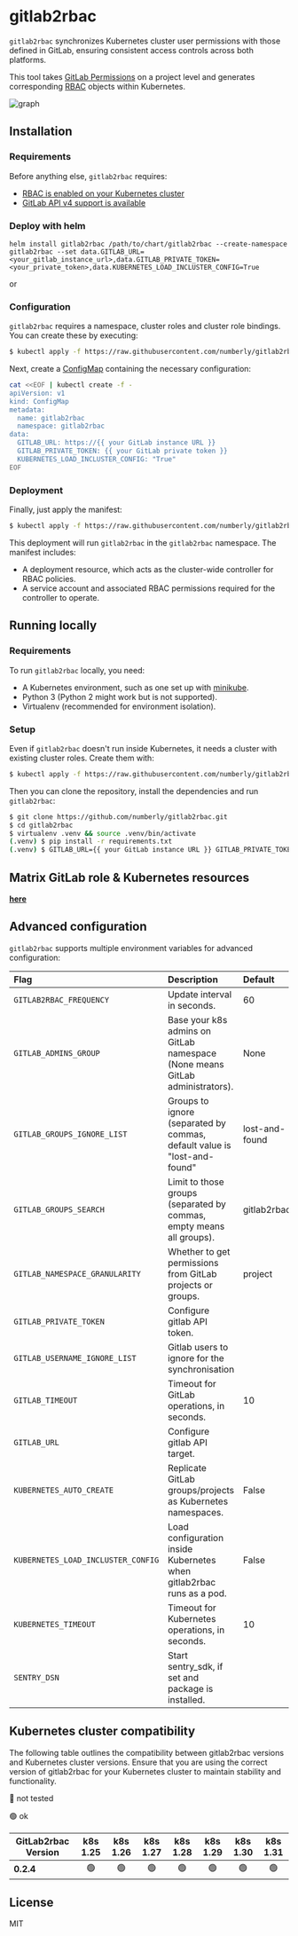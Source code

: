 # gitlab2rbac
`gitlab2rbac` synchronizes Kubernetes cluster user permissions with those defined in GitLab, ensuring consistent access controls across both platforms.

This tool takes [GitLab Permissions](https://docs.gitlab.com/ee/user/permissions.html) on a project level and generates corresponding [RBAC](https://kubernetes.io/docs/reference/access-authn-authz/rbac/) objects within Kubernetes.

![graph](graph.png)

## Installation
### Requirements
Before anything else, `gitlab2rbac` requires:

* [RBAC is enabled on your Kubernetes cluster](https://kubernetes.io/docs/reference/access-authn-authz/rbac/)
* [GitLab API v4 support is available](https://docs.gitlab.com/ee/api/rest/)

### Deploy with helm

```
helm install gitlab2rbac /path/to/chart/gitlab2rbac --create-namespace gitlab2rbac --set data.GITLAB_URL=<your_gitlab_instance_url>,data.GITLAB_PRIVATE_TOKEN=<your_private_token>,data.KUBERNETES_LOAD_INCLUSTER_CONFIG=True
```

or

### Configuration
`gitlab2rbac` requires a namespace, cluster roles and cluster role bindings. You can create these by executing:

```sh
$ kubectl apply -f https://raw.githubusercontent.com/numberly/gitlab2rbac/master/deploy/configuration.yaml
```

Next, create a [ConfigMap](https://kubernetes.io/docs/tasks/configure-pod-container/configure-pod-configmap/) containing the necessary configuration:

```sh
cat <<EOF | kubectl create -f -
apiVersion: v1
kind: ConfigMap
metadata:
  name: gitlab2rbac
  namespace: gitlab2rbac
data:
  GITLAB_URL: https://{{ your GitLab instance URL }}
  GITLAB_PRIVATE_TOKEN: {{ your GitLab private token }}
  KUBERNETES_LOAD_INCLUSTER_CONFIG: "True"
EOF
```

### Deployment
Finally, just apply the manifest:

```sh
$ kubectl apply -f https://raw.githubusercontent.com/numberly/gitlab2rbac/master/deploy/gitlab2rbac.yaml
```

This deployment will run `gitlab2rbac` in the `gitlab2rbac` namespace. The manifest includes:

* A deployment resource, which acts as the cluster-wide controller for RBAC policies.
* A service account and associated RBAC permissions required for the controller to operate.

## Running locally
### Requirements
To run `gitlab2rbac` locally, you need:

* A Kubernetes environment, such as one set up with [minikube](https://minikube.sigs.k8s.io/docs/).
* Python 3 (Python 2 might work but is not supported).
* Virtualenv (recommended for environment isolation).

### Setup
Even if `gitlab2rbac` doesn't run inside Kubernetes, it needs a cluster with existing cluster roles. Create them with:

```sh
$ kubectl apply -f https://raw.githubusercontent.com/numberly/gitlab2rbac/master/deploy/configuration.yaml
```

Then you can clone the repository, install the dependencies and run `gitlab2rbac`:

```sh
$ git clone https://github.com/numberly/gitlab2rbac.git
$ cd gitlab2rbac
$ virtualenv .venv && source .venv/bin/activate
(.venv) $ pip install -r requirements.txt
(.venv) $ GITLAB_URL={{ your GitLab instance URL }} GITLAB_PRIVATE_TOKEN={{ your GitLab private token }} python gitlab2rbac.py
```

## Matrix GitLab role & Kubernetes resources
**[here](./docs/matrix.md)**

## Advanced configuration
`gitlab2rbac` supports multiple environment variables for advanced configuration:

| Flag                                | Description                                                                 | Default		|
|:------------------------------------|:----------------------------------------------------------------------------|:------------------|
|`GITLAB2RBAC_FREQUENCY`              |Update interval in seconds.                                                  |60			|
|`GITLAB_ADMINS_GROUP`                |Base your k8s admins on GitLab namespace (None means GitLab administrators). |None		|
|`GITLAB_GROUPS_IGNORE_LIST`	      |Groups to ignore (separated by commas, default value is "lost-and-found"	    |lost-and-found	|
|`GITLAB_GROUPS_SEARCH`               |Limit to those groups (separated by commas, empty means all groups).         |gitlab2rbac 	|
|`GITLAB_NAMESPACE_GRANULARITY`       |Whether to get permissions from GitLab projects or groups.                   |project     	|
|`GITLAB_PRIVATE_TOKEN`               |Configure gitlab API token.                                                  |            	|
|`GITLAB_USERNAME_IGNORE_LIST`	      |Gitlab users to ignore for the synchronisation				    |			|
|`GITLAB_TIMEOUT`                     |Timeout for GitLab operations, in seconds.                                   |10          	|
|`GITLAB_URL`                         |Configure gitlab API target.                                                 |            	|
|`KUBERNETES_AUTO_CREATE`             |Replicate GitLab groups/projects as Kubernetes namespaces.                   |False       	|
|`KUBERNETES_LOAD_INCLUSTER_CONFIG`   |Load configuration inside Kubernetes when gitlab2rbac runs as a pod.         |False       	|
|`KUBERNETES_TIMEOUT`                 |Timeout for Kubernetes operations, in seconds.                               |10          	|
|`SENTRY_DSN`                         |Start sentry_sdk, if set and package is installed.                           |            	|

## Kubernetes cluster compatibility

The following table outlines the compatibility between gitlab2rbac versions and Kubernetes cluster versions. Ensure that you are using the correct version of gitlab2rbac for your Kubernetes cluster to maintain stability and functionality.

:construction: not tested

:green_circle: ok

| GitLab2rbac Version   | k8s 1.25 | k8s 1.26 | k8s 1.27 | k8s 1.28 | k8s 1.29 | k8s 1.30 | k8s 1.31 |
|-------------------|:-----------:|:-----------:|:-----------:|:-----------:|:-----------:|:-----------:|:-----------:|
| **0.2.4**    |      :green_circle:       |      :green_circle:       |      :green_circle:      |      :green_circle:      |      :green_circle:        |      :green_circle:        |      :green_circle:        |

## License
MIT
